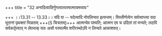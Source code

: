 +++
title = "32 अनादित्वान्निर्गुणत्वात्परमात्मायमव्ययः"

+++
।।13.31 -- 13.33।। यदि वा -- यदेत्यादि नोपलिप्यत इत्यन्तम्। विस्तीर्णत्वेन सर्वव्याप्त्या यदा भूतानां पृथक्तां भिन्नताम् +++(S चित्रताम्)+++ आत्मन्येव पश्यति; आत्मन एव च उदितां तां मन्यते; तदापि सर्वकर्तृत्त्वात् न लेपभाक् यतः असौ परमात्मैव शरीरस्थोऽपि न लिप्यते आकाशवत्।
